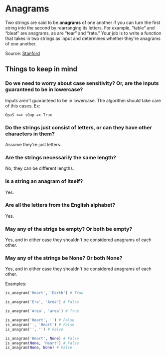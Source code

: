 # Anagrams

Two strings are said to be **anagrams** of one another if you can turn the first string into
the second by rearranging its letters. For example, “table” and “bleat” are anagrams, as
are “tear” and “rate.” Your job is to write a function that takes in two strings as input and
determines whether they're anagrams of one another.

Source: [Stanford](https://web.stanford.edu/class/cs9/sample_probs/Anagrams.pdf)

## Things to keep in mind

### Do we need to worry about case­ sensitivity? Or, are the inputs guaranteed to be in lower­case?
Inputs aren't guaranteed to be in lowercase. The algorithm should take care of this cases. Ex: 
```
OpuS <=> sOup => True
````

### Do the strings just consist of letters, or can they have other characters in them?
Assume they're just letters.

### Are the strings necessarily the same length?
No, they can be different lengths.

### Is a string an anagram of itself?
Yes.

### Are all the letters from the English alphabet? 
Yes.

### May any of the strigs be empty? Or both be empty?
Yes, and in either case they shouldn't be considered anagrams of each other.

### May any of the strings be None? Or both None?
Yes, and in either case they shouldn't be considered anagrams of each other.

Examples:
```python
is_anagram('Heart', 'Earth') # True
```

```python
is_anagram('Era', 'Area') # False
```

```python
is_anagram('Area', 'area') # True
```

```python
is_anagram('Heart', '') # False
is_anagram('', 'Heart') # False
is_anagram('', '') # False
```

```python
is_anagram('Heart', None) # False
is_anagram(None, 'Heart') # False
is_anagram(None, None) # False
```